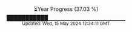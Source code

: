 <p align="center">
⏳Year Progress (37.03 %) <br>
███████████▁▁▁▁▁▁▁▁▁▁▁▁▁▁▁▁▁▁▁ <br>
<sub>Updated: Wed, 15 May 2024 12:34:11 GMT</sub>
</p>

